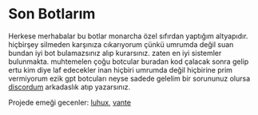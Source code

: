 # Son Botlarım

Herkese merhabalar bu botlar monarcha özel sıfırdan yaptığım altyapıdır. hiçbirşey silmeden karşınıza cıkarıyorum çünkü umrumda değil suan bundan iyi bot bulamazsınız alıp kurarsınız. zaten en iyi sistemler bulunmakta. muhtemelen çoğu botcular buradan kod çalacak sonra gelip ertu kim diye laf edecekler inan hiçbiri umrumda değil hiçbirine prim vermiyorum ezik gpt botcuları neyse sadede gelelim bir sorununuz olursa [discordum](https://discord.com/users/398288522160635905) arkadaslık atıp yazarsınız.

Projede emeği gecenler: [luhux](https://github.com/utw0), [vante](https://github.com/kaanxsrd)